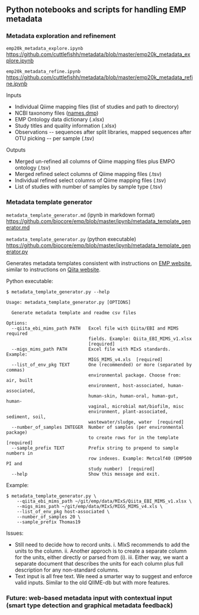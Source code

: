 ## Python notebooks and scripts for handling EMP metadata

### Metadata exploration and refinement

`emp20k_metadata_explore.ipynb`
<https://github.com/cuttlefishh/metadata/blob/master/emp20k_metadata_explore.ipynb>

`emp20k_metadata_refine.ipynb`
<https://github.com/cuttlefishh/metadata/blob/master/emp20k_metadata_refine.ipynb>

Inputs

* Individual Qiime mapping files (list of studies and path to directory)
* NCBI taxonomy files ([names.dmp](ftp://ftp.ncbi.nih.gov/pub/taxonomy))
* EMP Ontology data dictionary (.xlsx)
* Study titles and quality information (.xlsx)
* Observations -- sequences after split libraries, mapped sequences after OTU picking -- per sample (.tsv)

Outputs

* Merged un-refined all columns of Qiime mapping files plus EMPO ontology (.tsv)
* Merged refined select columns of Qiime mapping files (.tsv)
* Individual refined select columns of Qiime mapping files (.tsv)
* List of studies with number of samples by sample type (.tsv)

### Metadata template generator

`metadata_template_generator.md` (ipynb in markdown format)
<https://github.com/biocore/emp/blob/master/ipynb/metadata_template_generator.md>

`metadata_template_generator.py` (python executable)
<https://github.com/biocore/emp/blob/master/ipynb/metadata_template_generator.py>

Generates metadata templates consistent with instructions on [EMP website](http://www.earthmicrobiome.org/emp500/emp-metadata-guide-new/), similar to instructions on [Qiita website](https://qiita.ucsd.edu/static/doc/html/tutorials/prepare-information-files.html#sample-information-file).

Python executable:

	$ metadata_template_generator.py --help
	
	Usage: metadata_template_generator.py [OPTIONS]
	
	  Generate metadata template and readme csv files
	
	Options:
	  --qiita_ebi_mims_path PATH   Excel file with Qiita/EBI and MIMS required
	                               fields. Example: Qiita_EBI_MIMS_v1.xlsx
	                               [required]
	  --migs_mims_path PATH        Excel file with MIxS standards. Example:
	                               MIGS_MIMS_v4.xls  [required]
	  --list_of_env_pkg TEXT       One (recommended) or more (separated by commas)
	                               environmental package. Choose from: air, built
	                               environment, host-associated, human-associated,
	                               human-skin, human-oral, human-gut, human-
	                               vaginal, microbial mat/biofilm, misc
	                               environment, plant-associated, sediment, soil,
	                               wastewater/sludge, water  [required]
	  --number_of_samples INTEGER  Number of samples (per environmental package)
	                               to create rows for in the template  [required]
	  --sample_prefix TEXT         Prefix string to prepend to sample numbers in
	                               row indexes. Example: Metcalf40 (EMP500 PI and
	                               study number)  [required]
	  --help                       Show this message and exit.

Example:

	$ metadata_template_generator.py \
		--qiita_ebi_mims_path ~/git/emp/data/MIxS/Qiita_EBI_MIMS_v1.xlsx \
		--migs_mims_path ~/git/emp/data/MIxS/MIGS_MIMS_v4.xls \
		--list_of_env_pkg host-associated \
		--number_of_samples 20 \
		--sample_prefix Thomas19

Issues:

* Still need to decide how to record units.
	i. MIxS recommends to add the units to the column. 
	ii. Another approch is to create a separate column for the units, either directly or parsed from (i).
	iii. Either way, we want a separate document that describes the units for each column plus full description for any non-standard columns.
* Text input is all free text. We need a smarter way to suggest and enforce valid inputs. Similar to the old QIIME-db but with more features.

### Future: web-based metadata input with contextual input (smart type detection and graphical metadata feedback)


